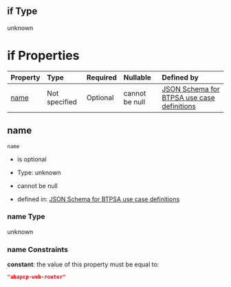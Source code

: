 ## if Type

unknown

# if Properties

| Property      | Type          | Required | Nullable       | Defined by                                                                                                                                                                                                      |
| :------------ | :------------ | :------- | :------------- | :-------------------------------------------------------------------------------------------------------------------------------------------------------------------------------------------------------------- |
| [name](#name) | Not specified | Optional | cannot be null | [JSON Schema for BTPSA use case definitions](btpsa-usecase-properties-services-items-allof-2-then-allof-0-if-properties-name.md "undefined#/properties/services/items/allOf/2/then/allOf/0/if/properties/name") |

## name



`name`

*   is optional

*   Type: unknown

*   cannot be null

*   defined in: [JSON Schema for BTPSA use case definitions](btpsa-usecase-properties-services-items-allof-2-then-allof-0-if-properties-name.md "undefined#/properties/services/items/allOf/2/then/allOf/0/if/properties/name")

### name Type

unknown

### name Constraints

**constant**: the value of this property must be equal to:

```json
"abapcp-web-router"
```

